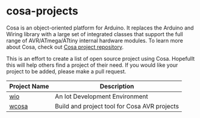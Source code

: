 # cosa-projects

Cosa is an object-oriented platform for Arduino. It replaces the Arduino and Wiring library with a large set of integrated classes that support the full range of AVR/ATmega/ATtiny internal hardware modules. To learn more about Cosa, check out [Cosa project repository](https://github.com/mikaelpatel/Cosa).

This is an effort to create a list of open source project using Cosa. Hopefullt this will help others find a project of their need. If you would like your project to be added, please make a pull request.

| Project Name              | Description                                                           |
| ------------------------- |-----------------------------------------------------------------------|
| [wio](https://github.com/wio/wio)                | An Iot Development Environment                 |
| [wcosa](https://github.com/waterloop/wcosa)      | Build and project tool for Cosa AVR projects   |
